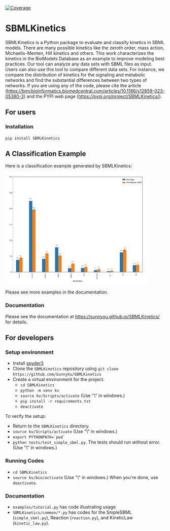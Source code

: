 

[![Coverage](https://codecov.io/gh/ModelEngineering/SBMLKinetics/branch/master/graph/badge.svg)](https://codecov.io/gh/ModelEngineering/SBMLKinetics)

# SBMLKinetics

SBMLKinetics is a Python package to evaluate and classify kinetics in SBML models. 
There are many possible kinetics like the zeroth order, mass action, Michaelis-Menten, 
Hill kinetics and others. This work characterizes the kinetics in the BioModels 
Database as an example to improve modeling best practices. Our tool can analyze any data sets 
with SBML files as input. Users can also use this tool to compare different data sets. For 
instance, we compare the distribution of kinetics for the signaling and metabolic networks and 
find the substantial differences between two types of networks. If you are using any of the 
code, please cite the article (https://bmcbioinformatics.biomedcentral.com/articles/10.1186/s12859-023-05380-3) and the PYPI web page (https://pypi.org/project/SBMLKinetics/).

## For users
### Installation

``pip install SBMLKinetics``

## A Classification Example

Here is a classification example generated by SBMLKinetics:

<img src="https://raw.githubusercontent.com/SunnyXu/SBMLKinetics/master/docs/Figures/Fig1_curated.png" width="450" height="350">

Please see more examples in the documentation.

### Documentation
Please see the documentation at https://sunnyxu.github.io/SBMLKinetics/ for details.


## For developers
### Setup environment
- Install [spyder3](http://www.psych.mcgill.ca/labs/mogillab/anaconda2/lib/python2.7/site-packages/spyder/doc/installation.html)
- Clone the ``SBMLKinetics`` repository using ``git clone https://github.com/SunnyXu/SBMLKinetics``
- Create a virtual environment for the project.
  - ``cd SBMLKinetics``
  - ``python -m venv kv``
  - ``source kv/Scripts/activate``
(Use "\\" in windows.)
  - ``pip install -r requirements.txt``
  - ``deactivate``

To verify the setup:
- Return to the ``SBMLKinetics`` directory.
- ``source kv/Scripts/activate``
(Use "\\" in windows.)
- ``export PYTHONPATH=`pwd` ``
- ``python tests/test_simple_sbml.py``. The
tests should run without error.
(Use "\\" in windows.)

### Running Codes
- ``cd SBMLKinetics``
- ``source kv/bin/activate``
(Use "\\" in windows.)
When you're done, use ``deactivate``.

### Documentation
- ``examples/tutorial.py`` has code illustrating usage
- ``SBMLKinetics/common/*.py`` has codes for the 
SmpleSBML (``simple_sbml.py``),
Reaction (``reaction.py``),
and KineticLaw (``kinetic_law.py``).
